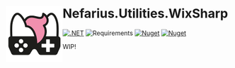 # <img src="assets/NSS-128x128.png" align="left" />Nefarius.Utilities.WixSharp

[![.NET](https://github.com/nefarius/Nefarius.Utilities.WixSharp/actions/workflows/build.yml/badge.svg)](https://github.com/nefarius/Nefarius.Utilities.WixSharp/actions/workflows/build.yml)
![Requirements](https://img.shields.io/badge/Requires-.NET%20Standard%202.0-blue.svg)
[![Nuget](https://img.shields.io/nuget/v/Nefarius.Utilities.WixSharp)](https://www.nuget.org/packages/Nefarius.Utilities.WixSharp/)
[![Nuget](https://img.shields.io/nuget/dt/Nefarius.Utilities.WixSharp)](https://www.nuget.org/packages/Nefarius.Utilities.WixSharp/)

WIP!
